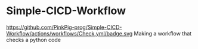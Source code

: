 # Simple-CICD-Workflow       
https://github.com/PinkPig-prog/Simple-CICD-Workflow/actions/workflows/Check.yml/badge.svg
Making a workflow that checks a python code
